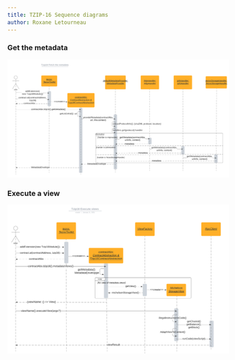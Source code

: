 ```yaml
---
title: TZIP-16 Sequence diagrams
author: Roxane Letourneau
---
```


### Get the metadata
![Diagram getMetadata](images/diagramTzip16Metadata.png)

### Execute a view
![Diagram executeView](images/Tzip16ExecuteView.png)
